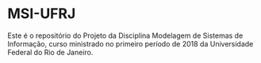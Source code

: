 # MSI-UFRJ
Este é o repositório do Projeto da Disciplina Modelagem de Sistemas de Informação, curso ministrado no primeiro período de 2018 da Universidade Federal do Rio de Janeiro.
